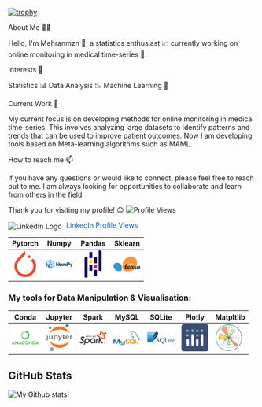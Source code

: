 [![trophy](https://github-profile-trophy.vercel.app/?username=Mehranmzn)](https://github.com/ryo-ma/github-profile-trophy)


About Me 👨‍💻

Hello, I'm Mehranmzn 👋, a statistics enthusiast 📈 currently working on online monitoring in medical time-series 🏥.

Interests 👀

Statistics 📊
Data Analysis 📉
Machine Learning 🤖


Current Work 🌱

My current focus is on developing methods for online monitoring in medical time-series. This involves analyzing large datasets to identify patterns and trends that can be used to improve patient outcomes.
Now I am developing tools based on Meta-learning algorithms such as MAML.

How to reach me 📫

If you have any questions or would like to connect, please feel free to reach out to me. I am always looking for opportunities to collaborate and learn from others in the field.

Thank you for visiting my profile! 😊 
![Profile Views](https://komarev.com/ghpvc/?username=MehranMzn)


<a href="[https://www.linkedin.com/in/your-linkedin-id/](https://www.linkedin.com/in/mehran-moazeni/)" target="_blank" style="text-decoration: none;">
    <img src="https://www.example.com/linkedin-logo.png" alt="LinkedIn Logo" width="30" style="vertical-align: middle;">
    <span style="margin-left: 5px; font-size: 14px; color: #0A66C2;">LinkedIn Profile Views</span>
</a>



| Pytorch | Numpy | Pandas | Sklearn | 
|----------|----------|----------|----------|
|  <img src="https://github.com/devicons/devicon/blob/master/icons/pytorch/pytorch-original.svg" title="Pytorch"  alt="Pytorch" width="55" height="55"/>| <img src="https://github.com/devicons/devicon/blob/master/icons/numpy/numpy-original-wordmark.svg" title="Numpy" alt="Numpy" width="55" height="55"/>|  <img src="https://github.com/devicons/devicon/blob/master/icons/pandas/pandas-original.svg" title="Pandas" alt="Pandas" width="55" height="55"/>|  <img src="https://github.com/devicons/devicon/blob/master/icons/scikitlearn/scikitlearn-original.svg" title="sklearn" alt="sklearn" width="55" height="55"/>| 



### My tools for Data Manipulation & Visualisation:

| Conda | Jupyter | Spark | MySQL |  SQLite | Plotly | Matpltlib |
|----------|----------|----------|----------|----------|----------|----------|
|<img src="https://github.com/devicons/devicon/blob/master/icons/anaconda/anaconda-original-wordmark.svg" title="Anaconda" alt="Conda" width="55" height="55"/>|<img src="https://github.com/devicons/devicon/blob/master/icons/jupyter/jupyter-original-wordmark.svg" title="Jupiter" alt="Jupiter" width="55" height="55"/>|<img src="https://github.com/devicons/devicon/blob/master/icons/apachespark/apachespark-original-wordmark.svg" title="Spark" alt="Spark" width="55" height="55"/>|<img src="https://github.com/devicons/devicon/blob/master/icons/mysql/mysql-original-wordmark.svg" title="MySQL" alt="MySQL" width="55" height="55"/>|<img src="https://github.com/devicons/devicon/blob/master/icons/sqlite/sqlite-original-wordmark.svg" title="SQLite" alt="SQLite" width="55" height="55"/>|<img src="https://github.com/devicons/devicon/blob/master/icons/plotly/plotly-original.svg" title="plotly" alt="pltly" width="55" height="55"/> | <img src="https://github.com/devicons/devicon/blob/master/icons/matplotlib/matplotlib-original.svg" title="plotly" alt="pltly" width="55" height="55"/> |




<!-- Your other content here -->

## GitHub Stats

![My Github stats!](https://github-readme-stats.vercel.app/api?username=MehranMzn&show_icons=true&theme=radical)

<!-- More content below if needed -->



